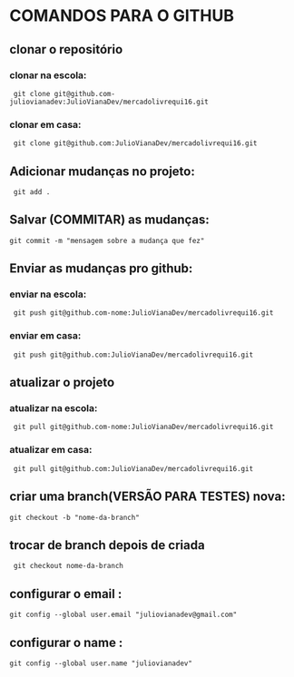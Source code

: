 # COMANDOS PARA O GITHUB 

## clonar o repositório

### clonar na escola: 

``` git clone git@github.com-juliovianadev:JulioVianaDev/mercadolivrequi16.git```

### clonar em casa: 

``` git clone git@github.com:JulioVianaDev/mercadolivrequi16.git```

## Adicionar mudanças no projeto:

``` git add .```

## Salvar (COMMITAR) as mudanças:

``` git commit -m "mensagem sobre a mudança que fez" ```

## Enviar as mudanças pro github:

### enviar na escola: 

``` git push git@github.com-nome:JulioVianaDev/mercadolivrequi16.git```

### enviar em casa: 

``` git push git@github.com:JulioVianaDev/mercadolivrequi16.git```

## atualizar o projeto

### atualizar na escola: 

``` git pull git@github.com-nome:JulioVianaDev/mercadolivrequi16.git```

### atualizar em casa: 

``` git pull git@github.com:JulioVianaDev/mercadolivrequi16.git```


## criar uma branch(VERSÃO PARA TESTES) nova:

``` git checkout -b "nome-da-branch" ```

## trocar de branch depois de criada

``` git checkout nome-da-branch```

## configurar o email :

```git config --global user.email "juliovianadev@gmail.com"```

## configurar o name :

```git config --global user.name "juliovianadev"```